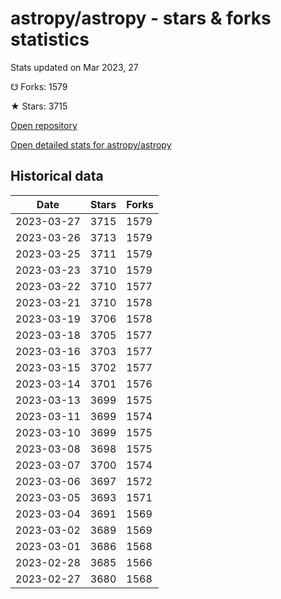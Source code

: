 # astropy/astropy - stars & forks statistics

Stats updated on Mar 2023, 27

☋ Forks: 1579

★ Stars: 3715

[Open repository](https://github.com/astropy/astropy)

[Open detailed stats for astropy/astropy](https://reviewgithub.com/rep/astropy/astropy)

## Historical data
| Date | Stars | Forks |
|------|-------|-------|
| 2023-03-27 | 3715 | 1579 | 
| 2023-03-26 | 3713 | 1579 | 
| 2023-03-25 | 3711 | 1579 | 
| 2023-03-23 | 3710 | 1579 | 
| 2023-03-22 | 3710 | 1577 | 
| 2023-03-21 | 3710 | 1578 | 
| 2023-03-19 | 3706 | 1578 | 
| 2023-03-18 | 3705 | 1577 | 
| 2023-03-16 | 3703 | 1577 | 
| 2023-03-15 | 3702 | 1577 | 
| 2023-03-14 | 3701 | 1576 | 
| 2023-03-13 | 3699 | 1575 | 
| 2023-03-11 | 3699 | 1574 | 
| 2023-03-10 | 3699 | 1575 | 
| 2023-03-08 | 3698 | 1575 | 
| 2023-03-07 | 3700 | 1574 | 
| 2023-03-06 | 3697 | 1572 | 
| 2023-03-05 | 3693 | 1571 | 
| 2023-03-04 | 3691 | 1569 | 
| 2023-03-02 | 3689 | 1569 | 
| 2023-03-01 | 3686 | 1568 | 
| 2023-02-28 | 3685 | 1566 | 
| 2023-02-27 | 3680 | 1568 | 

